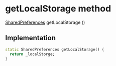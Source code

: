 


# getLocalStorage method








[SharedPreferences](https://pub.dev/documentation/shared_preferences/2.0.7/shared_preferences/SharedPreferences-class.html) getLocalStorage
()








## Implementation

```dart
static SharedPreferences getLocalStorage() {
  return _localStorge;
}
```







